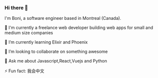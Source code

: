 ### Hi there 👋

<!--
**gossterrible/gossterrible** is a ✨ _special_ ✨ repository because its `README.md` (this file) appears on your GitHub profile.

Here are some ideas to get you started:

- 🔭 I’m currently working on ...
- 🌱 I’m currently learning ...
- 👯 I’m looking to collaborate on ...
- 🤔 I’m looking for help with ...
- 💬 Ask me about ...
- 📫 How to reach me: ...
- 😄 Pronouns: ...
- ⚡ Fun fact: ...
-->

I'm Boni, a software engineer based in Montreal (Canada).

💼 I'm currently a freelance web developer building web apps for small and medium size companies

🌱 I’m currently learning Elixir and Phoenix

👯 I’m looking to collaborate on something awesome

💬 Ask me about Javascript,React,Vuejs and Python

⚡ Fun fact: 我会中文

